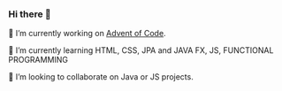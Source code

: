 ### Hi there 👋

🔭 I’m currently working on [Advent of Code](https://github.com/Mikadifo/Advent-of-Code-2020-Solutions).

🌱 I’m currently learning HTML, CSS, JPA and JAVA FX, JS, FUNCTIONAL PROGRAMMING

👯 I’m looking to collaborate on Java or JS projects.

<!--
**Mikadifo/Mikadifo** is a ✨ _special_ ✨ repository because its `README.md` (this file) appears on your GitHub profile.

Here are some ideas to get you started:

- 🔭 I’m currently working on ...
- 🌱 I’m currently learning ...
- 👯 I’m looking to collaborate on ...
- 🤔 I’m looking for help with ...
- 💬 Ask me about ...
- 📫 How to reach me: ...
- 😄 Pronouns: ...
- ⚡ Fun fact: ...
-->
